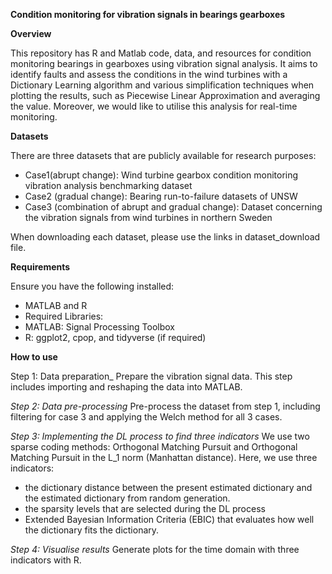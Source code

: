 **Condition monitoring for vibration signals in bearings gearboxes**

**Overview**

This repository has R and Matlab code, data, and resources for condition monitoring bearings in gearboxes using vibration signal analysis. It aims to identify faults and assess the conditions in the wind turbines with a Dictionary Learning algorithm and various simplification techniques when plotting the results, such as Piecewise Linear Approximation and averaging the value. Moreover, we would like to utilise this analysis for real-time monitoring. 

**Datasets**

There are three datasets that are publicly available for research purposes:
- Case1(abrupt change): Wind turbine gearbox condition monitoring vibration analysis benchmarking dataset 
- Case2 (gradual change): Bearing run-to-failure datasets of UNSW
- Case3 (combination of abrupt and gradual change): Dataset concerning the vibration signals from wind turbines in northern Sweden

When downloading each dataset, please use the links in dataset_download file. 

**Requirements**

Ensure you have the following installed:

- MATLAB and R 
- Required Libraries:
- MATLAB: Signal Processing Toolbox
- R: ggplot2, cpop, and tidyverse (if required)

**How to use**

Step 1: Data preparation_
Prepare the vibration signal data. This step includes importing and reshaping the data into MATLAB. 

_Step 2: Data pre-processing_
Pre-process the dataset from step 1, including filtering for case 3 and applying the Welch method for all 3 cases.

_Step 3: Implementing the DL process to find three indicators_
We use two sparse coding methods: Orthogonal Matching Pursuit and Orthogonal Matching Pursuit in the L_1 norm (Manhattan distance). Here, we use three indicators: 
- the dictionary distance between the present estimated dictionary and the estimated dictionary from random generation.
- the sparsity levels that are selected during the DL process
- Extended Bayesian Information Criteria (EBIC) that evaluates how well the dictionary fits the dictionary. 

_Step 4: Visualise results_
Generate plots for the time domain with three indicators with R.

